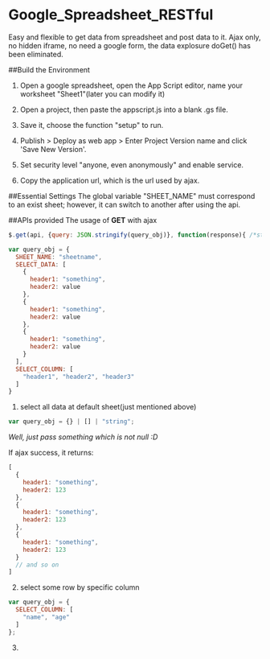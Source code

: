 # Google_Spreadsheet_RESTful
Easy and flexible to get data from spreadsheet and post data to it. Ajax only, no hidden iframe, no need a google form, the data explosure doGet() has been eliminated.

##Build the Environment

1. Open a google spreadsheet, open the App Script editor, name your worksheet "Sheet1"(later you can modify it)

2. Open a project, then paste the appscript.js into a blank .gs file.

3. Save it, choose the function "setup" to run.

4. Publish > Deploy as web app > Enter Project Version name and click 'Save New Version'.

6. Set security level "anyone, even anonymously" and enable service.

7. Copy the application url, which is the url used by ajax.

##Essential Settings
The global variable "SHEET_NAME" must correspond to an exist sheet; however, it can switch to another after using
the api.

##APIs provided
The usage of **GET** with ajax

```javascript
$.get(api, {query: JSON.stringify(query_obj)}, function(response){ /*stmt*/ });
```

```javascript
var query_obj = {
  SHEET_NAME: "sheetname",
  SELECT_DATA: [
    {
      header1: "something",
      header2: value
    },
    {
      header1: "something",
      header2: value
    },
    {
      header1: "something",
      header2: value
    }
  ],
  SELECT_COLUMN: [
    "header1", "header2", "header3"
  ]
}
```

1. select all data at default sheet(just mentioned above)

  ```javascript
  var query_obj = {} | [] | "string";
  ```

   _Well, just pass something which is not null :D_

   If ajax success, it returns: 

  ```javascript
  [
    {
      header1: "something",
      header2: 123
    },
    {
      header1: "something",
      header2: 123
    },
    {
      header1: "something",
      header2: 123
    }
    // and so on
  ]
  ```

2. select some row by specific column
 
  ```javascript
  var query_obj = {
    SELECT_COLUMN: [
      "name", "age" 
    ]
  };
  ``` 

3.
